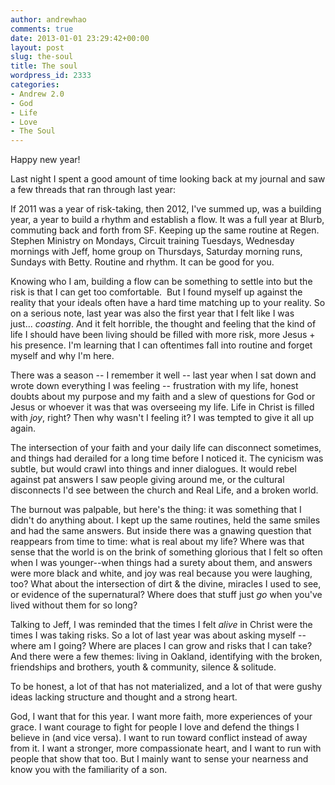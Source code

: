 ```yaml
---
author: andrewhao
comments: true
date: 2013-01-01 23:29:42+00:00
layout: post
slug: the-soul
title: The soul
wordpress_id: 2333
categories:
- Andrew 2.0
- God
- Life
- Love
- The Soul
---
```


Happy new year!

Last night I spent a good amount of time looking back at my journal and saw a few threads that ran through last year:

If 2011 was a year of risk-taking, then 2012, I've summed up, was a building year, a year to build a rhythm and establish a flow. It was a full year at Blurb, commuting back and forth from SF. Keeping up the same routine at Regen. Stephen Ministry on Mondays, Circuit training Tuesdays, Wednesday mornings with Jeff, home group on Thursdays, Saturday morning runs, Sundays with Betty. Routine and rhythm. It can be good for you.

Knowing who I am, building a flow can be something to settle into but the risk is that I can get too comfortable.  But I found myself up against the reality that your ideals often have a hard time matching up to your reality. So on a serious note, last year was also the first year that I felt like I was just... _coasting_. And it felt horrible, the thought and feeling that the kind of life I should have been living should be filled with more risk, more Jesus + his presence. I'm learning that I can oftentimes fall into routine and forget myself and why I'm here.

There was a season -- I remember it well -- last year when I sat down and wrote down everything I was feeling -- frustration with my life, honest doubts about my purpose and my faith and a slew of questions for God or Jesus or whoever it was that was overseeing my life. Life in Christ is filled with _joy_, right? Then why wasn't I feeling it? I was tempted to give it all up again.

The intersection of your faith and your daily life can disconnect sometimes, and things had derailed for a long time before I noticed it. The cynicism was subtle, but would crawl into things and inner dialogues. It would rebel against pat answers I saw people giving around me, or the cultural disconnects I'd see between the church and Real Life, and a broken world.

The burnout was palpable, but here's the thing: it was something that I didn't do anything about. I kept up the same routines, held the same smiles and had the same answers. But inside there was a gnawing question that reappears from time to time: what is real about my life? Where was that sense that the world is on the brink of something glorious that I felt so often when I was younger--when things had a surety about them, and answers were more black and white, and joy was real because you were laughing, too? What about the intersection of dirt & the divine, miracles I used to see, or evidence of the supernatural? Where does that stuff just _go_ when you've lived without them for so long?

Talking to Jeff, I was reminded that the times I felt _alive_ in Christ were the times I was taking risks. So a lot of last year was about asking myself -- where am I going? Where are places I can grow and risks that I can take? And there were a few themes: living in Oakland, identifying with the broken, friendships and brothers, youth & community, silence & solitude.

To be honest, a lot of that has not materialized, and a lot of that were gushy ideas lacking structure and thought and a strong heart.

God, I want that for this year. I want more faith, more experiences of your grace. I want courage to fight for people I love and defend the things I believe in (and vice versa). I want to run toward conflict instead of away from it. I want a stronger, more compassionate heart, and I want to run with people that show that too. But I mainly want to sense your nearness and know you with the familiarity of a son.
